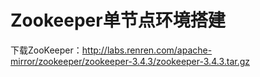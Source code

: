 # Zookeeper单节点环境搭建

下载ZooKeeper：http://labs.renren.com/apache-mirror/zookeeper/zookeeper-3.4.3/zookeeper-3.4.3.tar.gz
